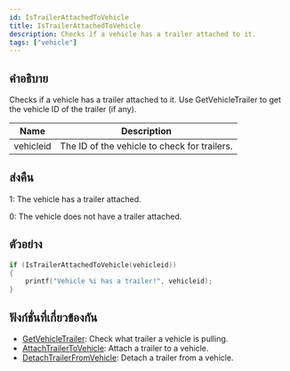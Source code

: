 ```yaml
---
id: IsTrailerAttachedToVehicle
title: IsTrailerAttachedToVehicle
description: Checks if a vehicle has a trailer attached to it.
tags: ["vehicle"]
---
```


## คำอธิบาย

Checks if a vehicle has a trailer attached to it. Use GetVehicleTrailer to get the vehicle ID of the trailer (if any).

| Name      | Description                                  |
| --------- | -------------------------------------------- |
| vehicleid | The ID of the vehicle to check for trailers. |

## ส่งคืน

1: The vehicle has a trailer attached.

0: The vehicle does not have a trailer attached.

## ตัวอย่าง

```c
if (IsTrailerAttachedToVehicle(vehicleid))
{
    printf("Vehicle %i has a trailer!", vehicleid);
}
```

## ฟังก์ชั่นที่เกี่ยวข้องกัน

- [GetVehicleTrailer](../../scripting/functions/GetVehicleTrailer.md): Check what trailer a vehicle is pulling.
- [AttachTrailerToVehicle](../../scripting/functions/AttachTrailerToVehicle.md): Attach a trailer to a vehicle.
- [DetachTrailerFromVehicle](../../scripting/functions/DetachTrailerFromVehicle.md): Detach a trailer from a vehicle.
